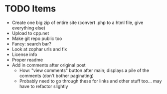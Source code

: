 # TODO Items
- Create one big zip of entire site (convert .php to a html file, give everything else)
- Upload to cpp.net
- Make git repo public too
- Fancy: search bar?
- Look at zophar urls and fix
- License info
- Proper readme
- Add in comments after original post
  - How: "view comments" button after main; displays a pile of the comments (don't bother paginating)
  - Probably need to go through these for links and other stuff too... may have to refactor slightly